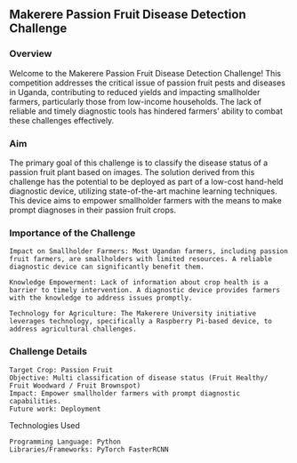 ## Makerere Passion Fruit Disease Detection Challenge
### Overview

Welcome to the Makerere Passion Fruit Disease Detection Challenge! This competition addresses the critical issue of passion fruit pests and diseases in Uganda, contributing to reduced yields and impacting smallholder farmers, particularly those from low-income households. The lack of reliable and timely diagnostic tools has hindered farmers' ability to combat these challenges effectively.
### Aim

The primary goal of this challenge is to classify the disease status of a passion fruit plant based on images. The solution derived from this challenge has the potential to be deployed as part of a low-cost hand-held diagnostic device, utilizing state-of-the-art machine learning techniques. This device aims to empower smallholder farmers with the means to make prompt diagnoses in their passion fruit crops.
### Importance of the Challenge

    Impact on Smallholder Farmers: Most Ugandan farmers, including passion fruit farmers, are smallholders with limited resources. A reliable diagnostic device can significantly benefit them.

    Knowledge Empowerment: Lack of information about crop health is a barrier to timely intervention. A diagnostic device provides farmers with the knowledge to address issues promptly.

    Technology for Agriculture: The Makerere University initiative leverages technology, specifically a Raspberry Pi-based device, to address agricultural challenges.

### Challenge Details

    Target Crop: Passion Fruit
    Objective: Multi classification of disease status (Fruit Healthy/ Fruit Woodward / Fruit Brownspot)
    Impact: Empower smallholder farmers with prompt diagnostic capabilities.
    Future work: Deployment

Technologies Used

    Programming Language: Python
    Libraries/Frameworks: PyTorch FasterRCNN
    